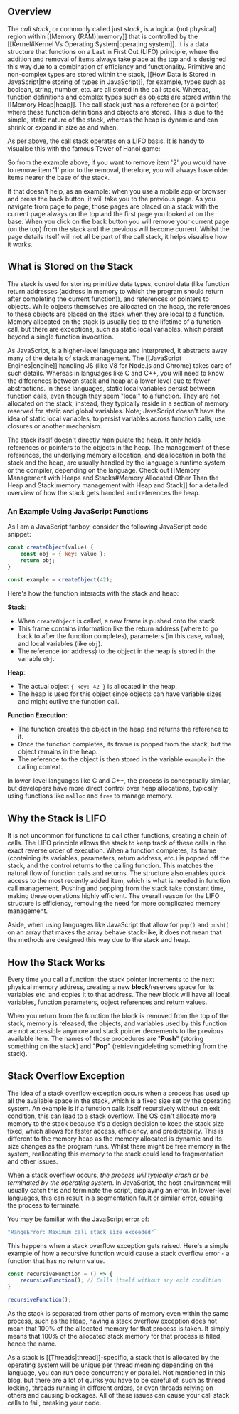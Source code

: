 ## Overview

The *call stack*, or commonly called just *stack*, is a logical (not physical) region within [[Memory (RAM)|memory]] that is controlled by the [[Kernel#Kernel Vs Operating System|operating system]]. It is a data structure that functions on a Last in First Out (LIFO) principle, where the addition and removal of items always take place at the top and is designed this way due to a combination of efficiency and functionality. Primitive and non-complex types are stored within the stack, [[How Data is Stored in JavaScript|the storing of types in JavaScript]], for example, types such as boolean, string, number, etc. are all stored in the call stack. Whereas, function definitions and complex types such as objects are stored within the [[Memory Heap|heap]]. The call stack just has a reference (or a pointer) where these function definitions and objects are stored. This is due to the simple, static nature of the stack, whereas the heap is dynamic and can shrink or expand in size as and when.

As per above, the call stack operates on a LIFO basis. It is handy to visualise this with the famous Tower of Hanoi game:

So from the example above, if you want to remove item '2' you would have to remove item '1' prior to the removal, therefore, you will always have older items nearer the base of the stack. 

If that doesn't help, as an example: when you use a mobile app or browser and press the back button, it will take you to the previous page. As you navigate from page to page, those pages are placed on a stack with the current page always on the top and the first page you looked at on the base. When you click on the back button you will remove your current page (on the top) from the stack and the previous will become current. Whilst the page details itself will not all be part of the call stack, it helps visualise how it works.

## What is Stored on the Stack

The stack is used for storing primitive data types, control data (like function return addresses (address in memory to which the program should return after completing the current function)), and references or pointers to objects. While objects themselves are allocated on the heap, the references to these objects are placed on the stack when they are local to a function. Memory allocated on the stack is usually tied to the lifetime of a function call, but there are exceptions, such as static local variables, which persist beyond a single function invocation. 

As JavaScript, is a higher-level language and interpreted, it abstracts away many of the details of stack management. The [[JavaScript Engines|engine]] handling JS (like V8 for Node.js and Chrome) takes care of such details.  Whereas in languages like C and C++, you will need to know the differences between stack and heap at a lower level due to fewer abstractions. In these languages, static local variables persist between function calls, even though they seem "local" to a function. They are not allocated on the stack; instead, they typically reside in a section of memory reserved for static and global variables. Note; JavaScript doesn't have the idea of static local variables, to persist variables across function calls, use closures or another mechanism.

The stack itself doesn't directly manipulate the heap. It only holds references or pointers to the objects in the heap. The management of these references, the underlying memory allocation, and deallocation in both the stack and the heap, are usually handled by the language's runtime system or the compiler, depending on the language. Check out [[Memory Management with Heaps and Stacks#Memory Allocated Other Than the Heap and Stack|memory management with Heap and Stack]] for a detailed overview of how the stack gets handled and references the heap.

### An Example Using JavaScript Functions

As I am a JavaScript fanboy, consider the following JavaScript code snippet:

```JavaScript
const createObject(value) {   
    const obj = { key: value };   
    return obj; 
} 

const example = createObject(42);
```

Here's how the function interacts with the stack and heap:

**Stack**:
- When `createObject` is called, a new frame is pushed onto the stack. 
- This frame contains information like the return address (where to go back to after the function completes), parameters (in this case, `value`), and local variables (like `obj`). 
- The reference (or address) to the object in the heap is stored in the variable `obj`.

**Heap**:
- The actual object `{ key: 42 }` is allocated in the heap.
- The heap is used for this object since objects can have variable sizes and might outlive the function call.

**Function Execution**:
- The function creates the object in the heap and returns the reference to it.
- Once the function completes, its frame is popped from the stack, but the object remains in the heap.
- The reference to the object is then stored in the variable `example` in the calling context.

In lower-level languages like C and C++, the process is conceptually similar, but developers have more direct control over heap allocations, typically using functions like `malloc` and `free` to manage memory.

## Why the Stack is LIFO

It is not uncommon for functions to call other functions, creating a chain of calls. The LIFO principle allows the stack to keep track of these calls in the exact reverse order of execution. When a function completes, its frame (containing its variables, parameters, return address, etc.) is popped off the stack, and the control returns to the calling function. This matches the natural flow of function calls and returns.  The structure also enables quick access to the most recently added item, which is what is needed in function call management. Pushing and popping from the stack take constant time, making these operations highly efficient. The overall reason for the LIFO structure is efficiency, removing the need for more complicated memory management.

Aside, when using languages like JavaScript that allow for `pop()` and `push()` on an array that makes the array behave stack-like, it does not mean that the methods are designed this way due to the stack and heap.
 
## How the Stack Works

Every time you call a function: the stack pointer increments to the next physical memory address, creating a new **block**/reserves space for its variables etc. and copies it to that address. The new block will have all local variables, function parameters, object references and return values. 

When you return from the function the block is removed from the top of the stack, memory is released, the objects, and variables used by this function are not accessible anymore and stack pointer decrements to the previous available item. The names of those procedures are "**Push**" (storing something on the stack) and "**Pop**" (retrieving/deleting something from the stack).

## Stack Overflow Exception

The idea of a stack overflow exception occurs when a process has used up all the available space in the stack, which is a fixed size set by the operating system. An example is if a function calls itself recursively without an exit condition, this can lead to a stack overflow. The OS can't allocate more memory to the stack because it's a design decision to keep the stack size fixed, which allows for faster access, efficiency, and predictability. This is different to the memory heap as the memory allocated is dynamic and its size changes as the program runs. Whilst there might be free memory in the system, reallocating this memory to the stack could lead to fragmentation and other issues.

When a stack overflow occurs, *the process will typically crash or be terminated by the operating system*. In JavaScript, the host environment will usually catch this and terminate the script, displaying an error. In lower-level languages, this can result in a segmentation fault or similar error, causing the process to terminate.

You may be familiar with the JavaScript error of:
```Bash
"RangeError: Maximum call stack size exceeded"`
```

This happens when a stack overflow exception gets raised. Here's a simple example of how a recursive function would cause a stack overflow error - a function that has no return value.

```JavaScript
const recursiveFunction = () => {
    recursiveFunction(); // Calls itself without any exit condition 
} 

recursiveFunction();
```

As the stack is separated from other parts of memory even within the same process, such as the Heap, having a stack overflow exception does not mean that 100% of the allocated memory for that process is taken. It simply means that 100% of the allocated stack memory for that process is filled, hence the name.

As a stack is [[Threads|thread]]-specific, a stack that is allocated by the operating system will be unique per thread meaning depending on the language, you can run code concurrently or parallel. Not mentioned in this blog, but there are a lot of quirks you have to be careful of, such as thread locking, threads running in different orders, or even threads relying on others and causing blockages. All of these issues can cause your call stack calls to fail, breaking your code.